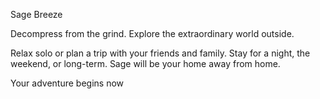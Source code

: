 Sage Breeze

Decompress from the grind. Explore the extraordinary world outside.

Relax solo or plan a trip with your friends and family. Stay for a night, the weekend, or long-term. Sage will be your home away from home.

Your adventure begins now
